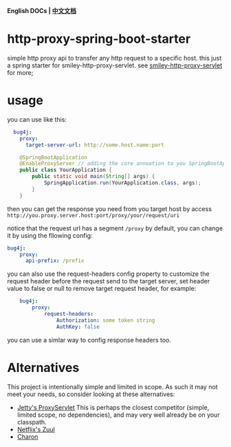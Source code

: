 **English DOCs | [中文文档](README.md)**

# http-proxy-spring-boot-starter
simple http proxy api to transfer any http request to a specific host. 
this just a spring starter for smiley-http-proxy-servlet. see [smiley-http-proxy-servlet](https://github.com/dsmiley/HTTP-Proxy-Servlet) for more;

# usage
you can use like this:

```yml
  bug4j:
    proxy: 
      target-server-url: http://some.host.name:port 
```
```java
    @SpringBootApplication
    @EnableProxyServer // adding the core annoation to you SpringBootApplication class, and 
    public class YourApplication {
        public static void main(String[] args) {
            SpringApplication.run(YourApplication.class, args);
        }
    }
```

then you can get the response you need from you target host by access `http://you.proxy.server.host:port/proxy/your/request/uri`

notice that the request url has a segment `/proxy` by default, you can change it by using the fllowing config:
```yml
bug4j:
    proxy: 
      api-prefix: /prefix 
``` 

you can also use the request-headers config property to customize the request header before the request send to the target server, set header value to false or null to remove target request header, for example:
```yml
    bug4j: 
        proxy: 
            request-headers: 
                Authorization: some token string
                AuthKey: false
```

you can use a simlar way to config response headers too.

# Alternatives
This project is intentionally simple and limited in scope. As such it may not meet your needs, so consider looking at these alternatives:

- [Jetty's ProxyServlet](https://www.eclipse.org/jetty/documentation/9.4.x/proxy-servlet.html) This is perhaps the closest competitor (simple, limited scope, no dependencies), and may very well already be on your classpath.
- [Netflix's Zuul](https://github.com/Netflix/zuul)
- [Charon](https://github.com/mkopylec/charon-spring-boot-starter)